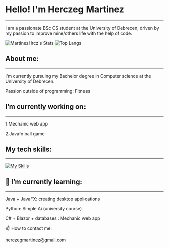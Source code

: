 # **Hello! I'm Herczeg Martinez**
---
I am a passionate BSc CS student at the University of Debrecen, driven by my passion to improve mine/others life with the help of code. 

![MartinezHrcz's Stats](https://github-readme-stats.vercel.app/api?username=MartinezHrcz&theme=cobalt&show_icons=true&hide_border=false&count_private=true)
![Top Langs](https://github-readme-stats.vercel.app/api/top-langs/?username=MartinezHrcz&theme=cobalt&layout=compact)

## **About me:**
---
I'm currently pursuing my Bachelor degree in Computer science at the University of Debrecen.

Passion outside of programming: Fitness

## **I’m currently working on:**
---

1.Mechanic web app

2.Javafx ball game

## **My tech skills:**
---
[![My Skills](https://skillicons.dev/icons?i=java,cpp,cs,python,html,css,js,postgres,maven,git&perline=4)](https://skillicons.dev)

## **🌱 I’m currently learning:**
---

Java + JavaFX: creating desktop applications

Python: Simple Ai (university course)

C# + Blazor + databases : Mechanic web app  

📫 How to contact me:

herczegmartinez@gmail.com
